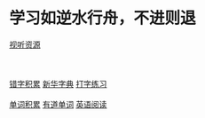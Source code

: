<!-- _coverpage.md -->

# 学习如逆水行舟，不进则退
[视听资源](http://192.168.1.111/video/index.html)<br>
<br>
<br>
<br>
[错字积累](http://192.168.1.111/Writing/ErrorCollect/Index.html)
[新华字典](https://zidian.gushici.net/)
[打字练习](https://www.coding61.com/typing/html/index/index.html)<br><br>
[单词积累](http://192.168.1.111:81)
[有道单词](https://youdao.com/webwordbook/wordlist)
[英语阅读](https://readtheory.org/app/student/quiz)<br>


